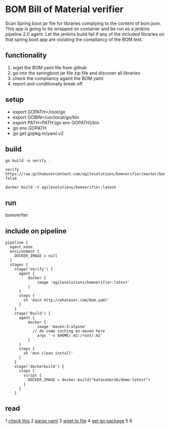 # BOM Bill of Material verifier
Scan Spring boot jar file for libraries complying to the content of bom.json. This app is going to be wrapped on container and be run as a jenkins pipeline 2.0 agent.
Let the jenkins build fail if any of the included libraries on that spring boot app are violating the compliancy of the BOM test.
## functionality

1. wget the BOM yaml file from github
2. go into the springboot jar file zip file and discover all libraries
3. check the compliancy againt the BOM yaml
4. report and conditionally break off

## setup

* export GOPATH=/root/go
* export GOBIN=/usr/local/go/bin
* export PATH=$PATH:$(go env GOPATH)/bin
* go env GOPATH
* go get gopkg.in/yaml.v2

## build

```
go build -o verify .

verify https://raw.githubusercontent.com/agilesolutions/bomverifier/master/bom.yaml false

docker build -t agilesolutions/bomverifier:latest
```

## run
bomverfier <URL bom.json>

## include on pipeline

```
pipeline {
  agent none
  environment {
    DOCKER_IMAGE = null
  }
  stages {
    stage('Verify') {
      agent {
          docker {
              image 'agilesolutions/bomverifier:latest'
          }
      }
      steps {
        sh 'main http;//whatever.com/bom.yaml'
      }
    }
    stage('Build') {
      agent {
          docker {
              image 'maven:3-alpine'
            // do some caching on maven here
              args '-v $HOME/.m2:/root/.m2'
          }
      }
      steps {
        sh 'mvn clean install'
      }
    }
    stage('dockerbuild') {
      steps {
        script {
          DOCKER_IMAGE = docker.build("katacodarob/demo:latest")
        }
      }
    }
```


## read

1 [check this](https://www.callicoder.com/docker-golang-image-container-example/)
2 [parse yaml](https://stackoverflow.com/questions/28682439/go-parse-yaml-file/28683173)
3 [wget to file](https://stackoverflow.com/questions/11692860/how-can-i-efficiently-download-a-large-file-using-go)
4 [get go package](https://gopkg.in/yaml.v2)
5 []()
6 []()
